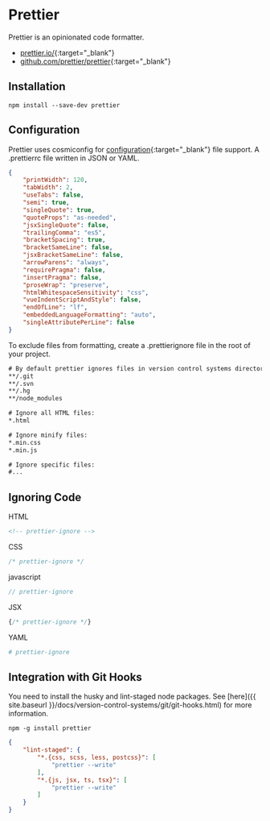 # Prettier

Prettier is an opinionated code formatter.

- [prettier.io/](https://prettier.io/){:target="_blank"}
- [github.com/prettier/prettier](https://github.com/prettier/prettier){:target="_blank"}

## Installation

```shell
npm install --save-dev prettier
```

## Configuration

Prettier uses cosmiconfig for [configuration](https://prettier.io/docs/en/options.html){:target="_blank"} file support. A .prettierrc file written in JSON or YAML.

```json
{
    "printWidth": 120,
    "tabWidth": 2,
    "useTabs": false,
    "semi": true,
    "singleQuote": true,
    "quoteProps": "as-needed",
    "jsxSingleQuote": false,
    "trailingComma": "es5",
    "bracketSpacing": true,
    "bracketSameLine": false,
    "jsxBracketSameLine": false,
    "arrowParens": "always",
    "requirePragma": false,
    "insertPragma": false,
    "proseWrap": "preserve",
    "htmlWhitespaceSensitivity": "css",
    "vueIndentScriptAndStyle": false,
    "endOfLine": "lf",
    "embeddedLanguageFormatting": "auto",
    "singleAttributePerLine": false
}
```

To exclude files from formatting, create a .prettierignore file in the root of your project.

```txt
# By default prettier ignores files in version control systems directories
**/.git
**/.svn
**/.hg
**/node_modules

# Ignore all HTML files:
*.html

# Ignore minify files:
*.min.css
*.min.js

# Ignore specific files:
#...
```

## Ignoring Code

HTML

```html
<!-- prettier-ignore -->
```

CSS

```css
/* prettier-ignore */
```

javascript

```javascript
// prettier-ignore
```

JSX

```javascript
{/* prettier-ignore */}
```

YAML

```yaml
# prettier-ignore
```

## Integration with Git Hooks

You need to install the husky and lint-staged node packages. See [here]({{ site.baseurl }}/docs/version-control-systems/git/git-hooks.html) for more information.

```shell
npm -g install prettier
```

```json
{
    "lint-staged": {
        "*.{css, scss, less, postcss}": [
            "prettier --write"
        ],
        "*.{js, jsx, ts, tsx}": [
            "prettier --write"
        ]
    }
}
```

